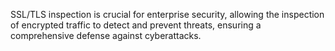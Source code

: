 SSL/TLS inspection is crucial for enterprise security, allowing the inspection of encrypted traffic to detect and prevent threats, ensuring a comprehensive defense against cyberattacks.